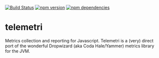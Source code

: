 [![Build Status](https://travis-ci.org/rickfast/telemetri.svg?branch=master)](https://travis-ci.org/rickfast/telemetri)
[![npm version](https://badge.fury.io/js/telemetri.svg)](https://badge.fury.io/js/telemetri)
[![npm dependencies](https://david-dm.org/rickfast/telemetri.svg)](https://david-dm.org/rickfast/telemetri.svg)

# telemetri
Metrics collection and reporting for Javascript. Telemetri is a (very) direct port of the wonderful Dropwizard (aka Coda Hale/Yammer) metrics library for the JVM.
